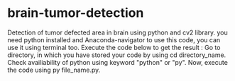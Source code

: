 # brain-tumor-detection
Detection of tumor defected area in brain using python and cv2 library.
you need python installed and Anaconda-navigator to use this code, you can use it using terminal too. Execute the code below to get the result :
Go to directory, in which you have stored your code by using cd directory_name.
Check availiability of python using keyword "python" or "py".
Now, execute the code using py file_name.py.

